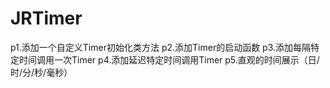 # JRTimer
p1.添加一个自定义Timer初始化类方法
p2.添加Timer的启动函数
p3.添加每隔特定时间调用一次Timer
p4.添加延迟特定时间调用Timer
p5.直观的时间展示（日/时/分/秒/毫秒）
